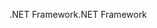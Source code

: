 <span data-ttu-id="543b5-101">.NET Framework</span><span class="sxs-lookup"><span data-stu-id="543b5-101">.NET Framework</span></span>